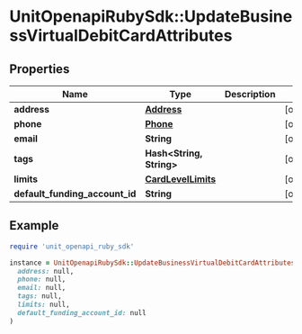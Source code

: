 # UnitOpenapiRubySdk::UpdateBusinessVirtualDebitCardAttributes

## Properties

| Name | Type | Description | Notes |
| ---- | ---- | ----------- | ----- |
| **address** | [**Address**](Address.md) |  | [optional] |
| **phone** | [**Phone**](Phone.md) |  | [optional] |
| **email** | **String** |  | [optional] |
| **tags** | **Hash&lt;String, String&gt;** |  | [optional] |
| **limits** | [**CardLevelLimits**](CardLevelLimits.md) |  | [optional] |
| **default_funding_account_id** | **String** |  | [optional] |

## Example

```ruby
require 'unit_openapi_ruby_sdk'

instance = UnitOpenapiRubySdk::UpdateBusinessVirtualDebitCardAttributes.new(
  address: null,
  phone: null,
  email: null,
  tags: null,
  limits: null,
  default_funding_account_id: null
)
```

